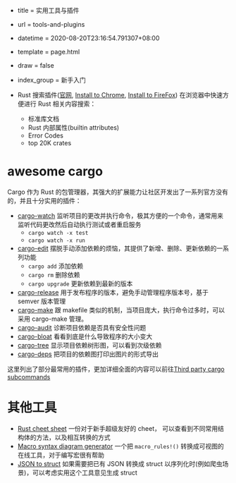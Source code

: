  - title = 实用工具与插件
 - url = tools-and-plugins
 - datetime = 2020-08-20T23:16:54.791307+08:00
 - template = page.html
 - draw = false
 - index_group = 新手入门
 

- Rust 搜索插件([官网](https://rust-search-extension.now.sh/), [Install to Chrome](https://chrome.google.com/webstore/detail/rust-search-extension/ennpfpdlaclocpomkiablnmbppdnlhoh), [Install to FireFox](https://addons.mozilla.org/firefox/addon/rust-search-extension/)) 在浏览器中快速方便进行 Rust 相关内容搜索：
  - 标准库文档
  - Rust 内部属性(builtin attributes)
  - Error Codes
  - top 20K crates

# awesome cargo
Cargo 作为 Rust 的包管理器，其强大的扩展能力让社区开发出了一系列官方没有的，并且十分实用的插件：
 - [cargo-watch](https://github.com/passcod/cargo-watch) 监听项目的更改并执行命令，极其方便的一个命令，通常用来监听代码更改然后自动执行测试或者重启服务
    - `cargo watch -x test`
    - `cargo watch -x run`
 - [cargo-edit](https://github.com/killercup/cargo-edit) 摆脱手动添加依赖的烦恼，其提供了新增、删除、更新依赖的一系列功能
    - `cargo add` 添加依赖
    - `cargo rm` 删除依赖
    - `cargo upgrade` 更新依赖到最新的版本
 - [cargo-release](https://github.com/sunng87/cargo-release) 用于发布程序的版本，避免手动管理程序版本号，基于 semver 版本管理
 - [cargo-make](https://github.com/sagiegurari/cargo-make) 跟 makefile 类似的机制，当项目庞大，执行命令过多时，可以采用 cargo-make 管理。
 - [cargo-audit](https://github.com/RustSec/cargo-audit) 诊断项目依赖是否具有安全性问题
 - [cargo-bloat](https://github.com/RazrFalcon/cargo-bloat) 看看到底是什么导致程序的大小变大
 - [cargo-tree](https://github.com/sfackler/cargo-tree) 显示项目依赖树形图，可以看到次级依赖
 - [cargo-deps](https://github.com/m-cat/cargo-deps) 把项目的依赖图打印出图片的形式导出

这里列出了部分最常用的插件，更加详细全面的内容可以前往[Third party cargo subcommands](https://github.com/rust-lang/cargo/wiki/Third-party-cargo-subcommands)

# 其他工具
- [Rust cheet sheet](https://upsuper.github.io/rust-cheatsheet/) 一份对于新手超级友好的 cheet， 可以查看到不同常用结构体的方法，以及相互转换的方式
- [Macro syntax diagram generator](https://lukaslueg.github.io/macro_railroad_wasm_demo/) 一个把 `macro_rules!()` 转换成可视图的在线工具，对于编写宏很有帮助 
- [JSON to struct](https://transform.tools/json-to-rust-serde) 如果需要把已有 JSON 转换成 struct 以序列化时(例如爬虫场景)，可以考虑实用这个工具意见生成 struct